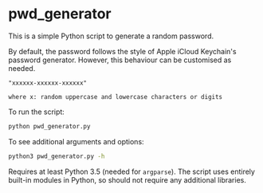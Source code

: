 # pwd_generator

This is a simple Python script to generate a random password.

By default, the password follows the style of Apple iCloud Keychain's password generator.
However, this behaviour can be customised as needed.

```
"xxxxxx-xxxxxx-xxxxxx"

where x: random uppercase and lowercase characters or digits
```

To run the script:
```sh
python pwd_generator.py
```

To see additional arguments and options:
```sh
python3 pwd_generator.py -h
```

Requires at least Python 3.5 (needed for `argparse`). 
The script uses entirely built-in modules in Python, so should not require any additional libraries.